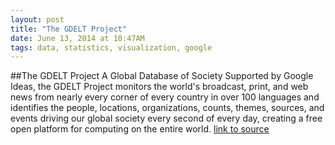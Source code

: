 ```yaml
---
layout: post
title: "The GDELT Project"
date: June 13, 2014 at 10:47AM
tags: data, statistics, visualization, google
---
```

##The GDELT Project
A Global Database of Society
Supported by Google Ideas, the GDELT Project monitors the world's broadcast, print, and web news from nearly every corner of every country in over 100 languages and identifies the people, locations, organizations, counts, themes, sources, and events driving our global society every second of every day, creating a free open platform for computing on the entire world.
[link to source](http://ift.tt/1egUe0G) 
